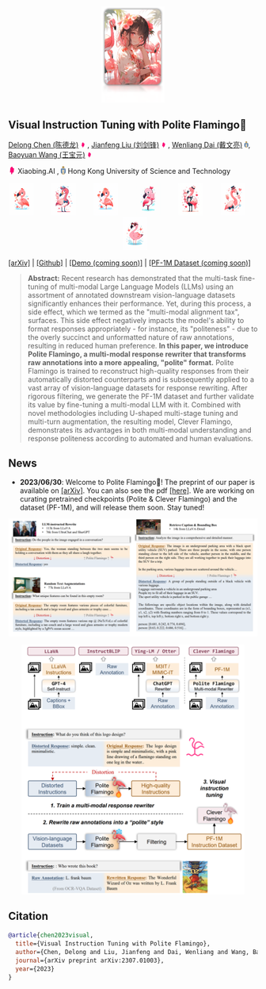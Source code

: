 
<div align="center">
  <img src="assets/logo.png" alt="Logo" width="128">
</div>

## Visual Instruction Tuning with Polite Flamingo🦩

[Delong Chen (陈德龙)](https://chendelong.world/)
<img src="assets/xiaobing_logo.jpg" alt="Logo" width="10"> , 
[Jianfeng Liu (刘剑锋)](https://www.linkedin.com/in/jianfeng-liu-9539897b/) 
<img src="assets/xiaobing_logo.jpg" alt="Logo" width="10"> , 
[Wenliang Dai (戴文亮)](https://wenliangdai.github.io/)
<img src="assets/hkust_logo.png" alt="Logo" width="8">, 
[Baoyuan Wang (王宝元)](https://sites.google.com/site/zjuwby/) 
<img src="assets/xiaobing_logo.jpg" alt="Logo" width="10">

<img src="assets/xiaobing_logo.jpg" alt="Logo" width="15"> Xiaobing.AI
, 
<img src="assets/hkust_logo.png" alt="Logo" width="10"> Hong Kong University of Science and Technology



<div align="center">
<img src="assets/flamingo (1).png" alt="Logo" width="50"> &nbsp; &nbsp; &nbsp; &nbsp; 
<img src="assets/flamingo (2).png" alt="Logo" width="50"> &nbsp; &nbsp; &nbsp; &nbsp; 
<img src="assets/flamingo (3).png" alt="Logo" width="50"> &nbsp; &nbsp; &nbsp; &nbsp; 
<img src="assets/flamingo (4).png" alt="Logo" width="50"> &nbsp; &nbsp; &nbsp; &nbsp; 
<img src="assets/flamingo (5).png" alt="Logo" width="50"> &nbsp; &nbsp; &nbsp; &nbsp; 
<img src="assets/flamingo (6).png" alt="Logo" width="50"> &nbsp; &nbsp; &nbsp; &nbsp;  
<img src="assets/flamingo (7).png" alt="Logo" width="50">
</div>


[[arXiv]](https://arxiv.org/abs/2307.01003) | 
[[Github]](https://github.com/ChenDelong1999/polite_flamingo) | 
[[Demo (coming soon)]]() |
[[PF-1M Dataset (coming soon)]]()

> **Abstract:** Recent research has demonstrated that the multi-task fine-tuning of multi-modal Large Language Models (LLMs) using an assortment of annotated downstream vision-language datasets significantly enhances their performance. Yet, during this process, a side effect, which we termed as the "multi-modal alignment tax", surfaces. This side effect negatively impacts the model's ability to format responses appropriately - for instance, its "politeness" - due to the overly succinct and unformatted nature of raw annotations, resulting in reduced human preference. **In this paper, we introduce Polite Flamingo, a multi-modal response rewriter that transforms raw annotations into a more appealing, "polite" format.** Polite Flamingo is trained to reconstruct high-quality responses from their automatically distorted counterparts and is subsequently applied to a vast array of vision-language datasets for response rewriting. After rigorous filtering, we generate the PF-1M dataset and further validate its value by fine-tuning a multi-modal LLM with it. Combined with novel methodologies including U-shaped multi-stage tuning and multi-turn augmentation, the resulting model, Clever Flamingo, demonstrates its advantages in both multi-modal understanding and response politeness according to automated and human evaluations.




## News

- **2023/06/30**: Welcome to Polite Flamingo🦩! The preprint of our paper is available on [[arXiv]](https://arxiv.org/abs/2307.01003). You can also see the pdf [[here]](./assets/Visual_Instruction_Tuning_with_Polite_Flamingo.pdf). We are working on curating pretrained checkpoints (Polite & Clever Flamingo) and the dataset (PF-1M), and will release them soon. Stay tuned!





![distortions](./assets/distortions.png)
<p align="center"><img src="./assets/teaser.png" alt="teaser" width="450"></p>


## Citation

```bibtex
@article{chen2023visual,
  title={Visual Instruction Tuning with Polite Flamingo},
  author={Chen, Delong and Liu, Jianfeng and Dai, Wenliang and Wang, Baoyuan},
  journal={arXiv preprint arXiv:2307.01003},
  year={2023}
}
```